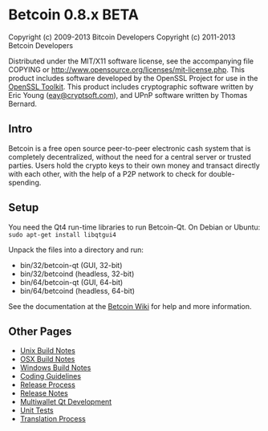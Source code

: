 Betcoin 0.8.x BETA
====================

Copyright (c) 2009-2013 Bitcoin Developers
Copyright (c) 2011-2013 Betcoin Developers

Distributed under the MIT/X11 software license, see the accompanying
file COPYING or http://www.opensource.org/licenses/mit-license.php.
This product includes software developed by the OpenSSL Project for use in the [OpenSSL Toolkit](http://www.openssl.org/). This product includes
cryptographic software written by Eric Young ([eay@cryptsoft.com](mailto:eay@cryptsoft.com)), and UPnP software written by Thomas Bernard.


Intro
---------------------
Betcoin is a free open source peer-to-peer electronic cash system that is
completely decentralized, without the need for a central server or trusted
parties.  Users hold the crypto keys to their own money and transact directly
with each other, with the help of a P2P network to check for double-spending.


Setup
---------------------
You need the Qt4 run-time libraries to run Betcoin-Qt. On Debian or Ubuntu:
	`sudo apt-get install libqtgui4`

Unpack the files into a directory and run:

- bin/32/betcoin-qt (GUI, 32-bit)
- bin/32/betcoind (headless, 32-bit)
- bin/64/betcoin-qt (GUI, 64-bit)
- bin/64/betcoind (headless, 64-bit)

See the documentation at the [Betcoin Wiki](http://betcoin.info)
for help and more information.


Other Pages
---------------------
- [Unix Build Notes](build-unix.md)
- [OSX Build Notes](build-osx.md)
- [Windows Build Notes](build-msw.md)
- [Coding Guidelines](coding.md)
- [Release Process](release-process.md)
- [Release Notes](release-notes.md)
- [Multiwallet Qt Development](multiwallet-qt.md)
- [Unit Tests](unit-tests.md)
- [Translation Process](translation_process.md)
